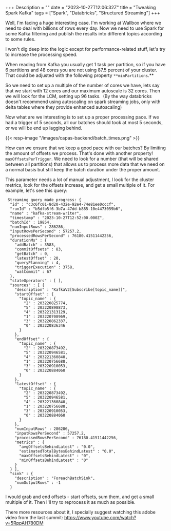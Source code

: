 +++
Description = ""
date = "2023-10-27T12:06:32Z"
title = "Tweaking Spark Kafka"
tags = ["Spark", "Databricks", "Structured Streaming"]
+++

Well, I'm facing a huge interesting case. I'm working at Wallbox where we need to deal with billions of rows every day. Now we need to use Spark for some Kafka filtering and publish the results into different topics according to some rules.  

I won't dig deep into the logic except for performance-related stuff, let's try to increase the processing speed.

When reading from Kafka you usually get 1 task per partition, so if you have 6 partitions and 48 cores you are not using 87.5 percent of your cluster. That could be adjusted with the following property `**minPartitions`.**

So we need to set up a multiple of the number of cores we have, lets say that we start with 12 cores and our maximum autoscale is 32 cores. Then we will look for the LCM, setting up 96 tasks.  (By the way databricks doesn't recommend using autoscaling on spark streaming jobs, only with delta tables where they provide enhanced autoscaling)

Now what are we interesting is to set up a proper processing pace. If we had a trigger of 5 seconds, all our batches should took at most 5 seconds, or we will be end up lagging behind.

{{< resp-image "/images/capas-backend/batch_times.png" >}}

How can we ensure that we keep a good pace with our batches? By limiting the amount of offsets we process. That's done with another property! `maxOffsetsPerTrigger`. We need to look for a number (that will be shared between all partitions) that allows us to process more data that we need on a normal basis but still keep the batch duration under the proper amount.

This parameter needs a lot of manual adjustment, I look for the cluster metrics, look for the offsets increase, and get a small multiple of it.  For example, let's see this query:

```
 Streaming query made progress: {
  "id" : "c3c6fc01-8d20-432e-92e4-74e81ee0cccf",
  "runId" : "b5dfb5f6-3b7a-47dd-b885-10e4473059b6",
  "name" : "kafka-stream-writer",
  "timestamp" : "2023-10-27T12:52:00.000Z",
  "batchId" : 19854,
  "numInputRows" : 286286,
  "inputRowsPerSecond" : 57257.2,
  "processedRowsPerSecond" : 76180.41511442256,
  "durationMs" : {
    "addBatch" : 3583,
    "commitOffsets" : 83,
    "getBatch" : 0,
    "latestOffset" : 20,
    "queryPlanning" : 4,
    "triggerExecution" : 3758,
    "walCommit" : 67
  },
  "stateOperators" : [ ],
  "sources" : [ {
    "description" : "KafkaV2[Subscribe[topic_name]]",
    "startOffset" : {
      "topic_name" : {
        "2" : 203220825774,
        "5" : 203220898873,
        "4" : 203221313129,
        "1" : 203220708969,
        "3" : 203220862337,
        "0" : 203220836346
      }
    },
    "endOffset" : {
      "topic_name" : {
        "2" : 203220873492,
        "5" : 203220946581,
        "4" : 203221360840,
        "1" : 203220756688,
        "3" : 203220910053,
        "0" : 203220884060
      }
    },
    "latestOffset" : {
      "topic_name" : {
        "2" : 203220873492,
        "5" : 203220946581,
        "4" : 203221360840,
        "1" : 203220756688,
        "3" : 203220910053,
        "0" : 203220884060
      }
    },
    "numInputRows" : 286286,
    "inputRowsPerSecond" : 57257.2,
    "processedRowsPerSecond" : 76180.41511442256,
    "metrics" : {
      "avgOffsetsBehindLatest" : "0.0",
      "estimatedTotalBytesBehindLatest" : "0.0",
      "maxOffsetsBehindLatest" : "0",
      "minOffsetsBehindLatest" : "0"
    }
  } ],
  "sink" : {
    "description" : "ForeachBatchSink",
    "numOutputRows" : -1
  }
```

I would grab and end offsets - start offsets, sum them, and get a small multiple of it. Then I'll try to reprocess it as much as possible.

There more resources about it, I specially suggest watching this adobe video from the last summit: https://www.youtube.com/watch?v=5RppAH780DM